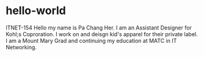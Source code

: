 # hello-world
ITNET-154
Hello my name is Pa Chang Her.
I am an Assistant Designer for Kohl;s Coproration. I work on and deisgn kid's apparel for their private label. I am a Mount Mary Grad and continuing my education at MATC in IT Networking.
